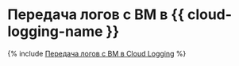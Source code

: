 # Передача логов с ВМ в {{ cloud-logging-name }}

{% include [Передача логов с ВМ в Cloud Logging](../../_tutorials/security/vm-fluent-bit-logging.md) %}